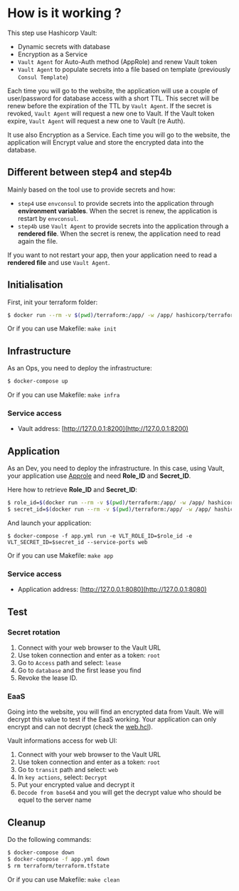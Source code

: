 # How is it working ?

This step use Hashicorp Vault:
* Dynamic secrets with database
* Encryption as a Service
* `Vault Agent` for Auto-Auth method (AppRole) and renew Vault token
* `Vault Agent` to populate secrets into a file based on template (previously `Consul Template`)

Each time you will go to the website, the application will use a couple of user/password for database access with a short TTL. This secret will be renew before the expiration of the TTL by `Vault Agent`.
If the secret is revoked, `Vault Agent` will request a new one to Vault.
If the Vault token expire, `Vault Agent` will request a new one to Vault (re Auth).

It use also Encryption as a Service. Each time you will go to the website, the application will Encrypt value and store the encrypted data into the database.

## Different between step4 and step4b

Mainly based on the tool use to provide secrets and how:

- `step4` use `envconsul` to provide secrets into the application through **environment variables**. When the secret is renew, the application is restart by `envconsul`.
- `step4b` use `Vault Agent` to provide secrets into the application through a **rendered file**. When the secret is renew, the application need to read again the file.

If you want to not restart your app, then your application need to read a **rendered file** and use `Vault Agent`.


## Initialisation

First, init your terraform folder:

```bash
$ docker run --rm -v $(pwd)/terraform:/app/ -w /app/ hashicorp/terraform:light init
```

Or if you can use Makefile: `make init`

## Infrastructure

As an Ops, you need to deploy the infrastructure:

```bash
$ docker-compose up
```

Or if you can use Makefile: `make infra`

### Service access

* Vault address: [http://127.0.0.1:8200](http://127.0.0.1:8200)

## Application

As an Dev, you need to deploy the infrastructure. In this case, using Vault, your application use [Approle](https://www.vaultproject.io/docs/auth/approle.html) and need **Role_ID** and **Secret_ID**.

Here how to retrieve **Role_ID** and **Secret_ID**:

```bash
$ role_id=$(docker run --rm -v $(pwd)/terraform:/app/ -w /app/ hashicorp/terraform:light output -raw approle_role_id)
$ secret_id=$(docker run --rm -v $(pwd)/terraform:/app/ -w /app/ hashicorp/terraform:light output -raw approle_secret_id)
```

And launch your application:

```
$ docker-compose -f app.yml run -e VLT_ROLE_ID=$role_id -e VLT_SECRET_ID=$secret_id --service-ports web
```

Or if you can use Makefile: `make app`

### Service access

* Application address: [http://127.0.0.1:8080](http://127.0.0.1:8080)

## Test

### Secret rotation

1. Connect with your web browser to the Vault URL
2. Use token connection and enter as a token: `root`
3. Go to `Access` path and select: `lease`
4. Go to `database` and the first lease you find
5. Revoke the lease ID.

### EaaS

Going into the website, you will find an encrypted data from Vault. We will decrypt this value to test if the EaaS working.
Your application can only encrypt and can not decrypt (check the [web.hcl](./terraform/web.hcl)).

Vault informations access for web UI:

1. Connect with your web browser to the Vault URL
2. Use token connection and enter as a token: `root`
3. Go to `transit` path and select: `web`
4. In `key actions`, select: `Decrypt`
5. Put your encrypted value and decrypt it
6. `Decode from base64` and you will get the decrypt value who should be equel to the server name

## Cleanup

Do the following commands:

```bash
$ docker-compose down
$ docker-compose -f app.yml down
$ rm terraform/terraform.tfstate
```

Or if you can use Makefile: `make clean`
